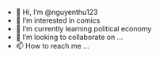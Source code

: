 - 👋 Hi, I’m @nguyenthu123
- 👀 I’m interested in comics
- 🌱 I’m currently learning political economy
- 💞️ I’m looking to collaborate on ...
- 📫 How to reach me ...

<!---
nguyenthu123/nguyenthu123 is a ✨ special ✨ repository because its `README.md` (this file) appears on your GitHub profile.
You can click the Preview link to take a look at your changes.
--->
